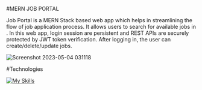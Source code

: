 #MERN JOB PORTAL 

Job Portal is a MERN Stack based web app which helps in streamlining the flow of job application process. It allows users to search for available jobs in . In this web app, login session are persistent and REST APIs are securely protected by JWT token verification. After logging in, the user can create/delete/update jobs. 

![Screenshot 2023-05-04 031118](https://user-images.githubusercontent.com/122950634/236134972-38327482-9650-44b1-9a6c-0ecc0912f4e5.png)

#Technologies

[![My Skills](https://skills.thijs.gg/icons?i=mongodb,express,react,nodejs)](https://skills.thijs.gg)





